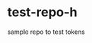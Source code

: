 # test-repo-h
sample repo to test tokens


<!-- github token = ghp_RE4gU3zgpvNqN5wujgnA2tnHQDLxXetbqDLq  >